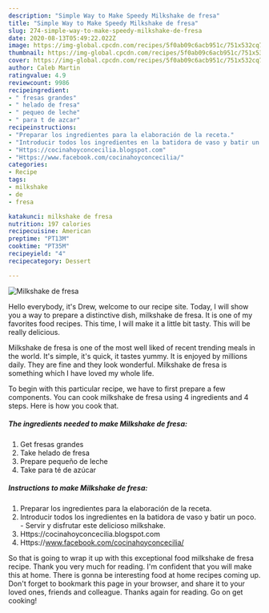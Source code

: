 ```yaml
---
description: "Simple Way to Make Speedy Milkshake de fresa"
title: "Simple Way to Make Speedy Milkshake de fresa"
slug: 274-simple-way-to-make-speedy-milkshake-de-fresa
date: 2020-08-13T05:49:22.022Z
image: https://img-global.cpcdn.com/recipes/5f0ab09c6acb951c/751x532cq70/milkshake-de-fresa-foto-principal.jpg
thumbnail: https://img-global.cpcdn.com/recipes/5f0ab09c6acb951c/751x532cq70/milkshake-de-fresa-foto-principal.jpg
cover: https://img-global.cpcdn.com/recipes/5f0ab09c6acb951c/751x532cq70/milkshake-de-fresa-foto-principal.jpg
author: Caleb Martin
ratingvalue: 4.9
reviewcount: 9986
recipeingredient:
- " fresas grandes"
- " helado de fresa"
- " pequeo de leche"
- " para t de azcar"
recipeinstructions:
- "Preparar los ingredientes para la elaboración de la receta."
- "Introducir todos los ingredientes en la batidora de vaso y batir un poco. Servir y disfrutar este delicioso milkshake."
- "Https://cocinahoyconcecilia.blogspot.com"
- "Https://www.facebook.com/cocinahoyconcecilia/"
categories:
- Recipe
tags:
- milkshake
- de
- fresa

katakunci: milkshake de fresa 
nutrition: 197 calories
recipecuisine: American
preptime: "PT13M"
cooktime: "PT35M"
recipeyield: "4"
recipecategory: Dessert

---
```



![Milkshake de fresa](https://img-global.cpcdn.com/recipes/5f0ab09c6acb951c/751x532cq70/milkshake-de-fresa-foto-principal.jpg)

Hello everybody, it's Drew, welcome to our recipe site. Today, I will show you a way to prepare a distinctive dish, milkshake de fresa. It is one of my favorites food recipes. This time, I will make it a little bit tasty. This will be really delicious.

Milkshake de fresa is one of the most well liked of recent trending meals in the world. It's simple, it's quick, it tastes yummy. It is enjoyed by millions daily. They are fine and they look wonderful. Milkshake de fresa is something which I have loved my whole life.




To begin with this particular recipe, we have to first prepare a few components. You can cook milkshake de fresa using 4 ingredients and 4 steps. Here is how you cook that.

<!--inarticleads1-->

##### The ingredients needed to make Milkshake de fresa:

1. Get  fresas grandes
1. Take  helado de fresa
1. Prepare  pequeño de leche
1. Take  para té de azúcar




<!--inarticleads2-->

##### Instructions to make Milkshake de fresa:

1. Preparar los ingredientes para la elaboración de la receta.
1. Introducir todos los ingredientes en la batidora de vaso y batir un poco. - Servir y disfrutar este delicioso milkshake.
1. Https://cocinahoyconcecilia.blogspot.com
1. Https://www.facebook.com/cocinahoyconcecilia/




So that is going to wrap it up with this exceptional food milkshake de fresa recipe. Thank you very much for reading. I'm confident that you will make this at home. There is gonna be interesting food at home recipes coming up. Don't forget to bookmark this page in your browser, and share it to your loved ones, friends and colleague. Thanks again for reading. Go on get cooking!
